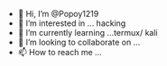 - 👋 Hi, I’m @Popoy1219
- 👀 I’m interested in ... hacking
- 🌱 I’m currently learning ...termux/ kali
- 💞️ I’m looking to collaborate on ...
- 📫 How to reach me ...

<!---
Popoy1219/Popoy1219 is a ✨ special ✨ repository because its `README.md` (this file) appears on your GitHub profile.
You can click the Preview link to take a look at your changes.
--->
